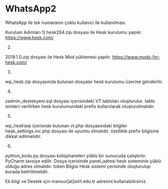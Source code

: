 # WhatsApp2
WhatsApp ile tek numaranın çoklu kullanıcı ile kullanılması.

Kurulum Adımları
1)
hesk284.zip dosyası ile Hesk kurulumu yapılır.
https://www.hesk.com/

2)
2019.1.0.zip dosyası ile Hesk Mod yüklemesi yapılır.
https://www.mods-for-hesk.com/

3)
wp_hesk.zip dosyasında bulunan dosyalar hesk kurulumu üzerine gönderilir.


4)
zadmin_destekyeni.sql dosyası içerisindeki VT tabloları oluşturulur.
tablo isimleri verilirken hesk kurulumundaki prefix kullanılarak oluşturulmalıdır.

5)
wp_hesk\wp içerisnde bulunan vt.php dosyasındaki bilgiler hesk_settings.inc.php dosyası ile uyumlu olmalıdır.
özellikle prefix bilgisine dikkat edilmelidir.

6)
python_kodu.py dosyası kütüphaneleri yüklü bir sunucuda çalıştırılır. PyCharm tavsiye edilir.
Dosya içerisinde panel_adresi hesk sisteminin yüklü olduğu adres olmalıdır.
token Bilgisi Hesk sistemi çerisinde oluşturulup burada belirtilmelidir.


Ek bilgi ve Destek için mansur[at]siirt.edu.tr adresini kullanabilirsiniz.
